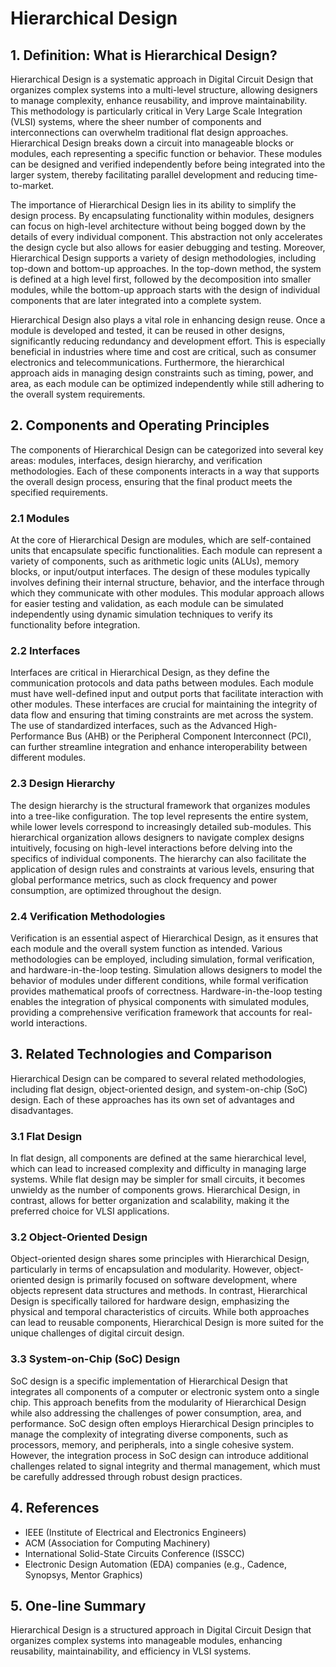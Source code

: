 # Hierarchical Design

## 1. Definition: What is **Hierarchical Design**?
Hierarchical Design is a systematic approach in Digital Circuit Design that organizes complex systems into a multi-level structure, allowing designers to manage complexity, enhance reusability, and improve maintainability. This methodology is particularly critical in Very Large Scale Integration (VLSI) systems, where the sheer number of components and interconnections can overwhelm traditional flat design approaches. Hierarchical Design breaks down a circuit into manageable blocks or modules, each representing a specific function or behavior. These modules can be designed and verified independently before being integrated into the larger system, thereby facilitating parallel development and reducing time-to-market.

The importance of Hierarchical Design lies in its ability to simplify the design process. By encapsulating functionality within modules, designers can focus on high-level architecture without being bogged down by the details of every individual component. This abstraction not only accelerates the design cycle but also allows for easier debugging and testing. Moreover, Hierarchical Design supports a variety of design methodologies, including top-down and bottom-up approaches. In the top-down method, the system is defined at a high level first, followed by the decomposition into smaller modules, while the bottom-up approach starts with the design of individual components that are later integrated into a complete system.

Hierarchical Design also plays a vital role in enhancing design reuse. Once a module is developed and tested, it can be reused in other designs, significantly reducing redundancy and development effort. This is especially beneficial in industries where time and cost are critical, such as consumer electronics and telecommunications. Furthermore, the hierarchical approach aids in managing design constraints such as timing, power, and area, as each module can be optimized independently while still adhering to the overall system requirements.

## 2. Components and Operating Principles
The components of Hierarchical Design can be categorized into several key areas: modules, interfaces, design hierarchy, and verification methodologies. Each of these components interacts in a way that supports the overall design process, ensuring that the final product meets the specified requirements.

### 2.1 Modules
At the core of Hierarchical Design are modules, which are self-contained units that encapsulate specific functionalities. Each module can represent a variety of components, such as arithmetic logic units (ALUs), memory blocks, or input/output interfaces. The design of these modules typically involves defining their internal structure, behavior, and the interface through which they communicate with other modules. This modular approach allows for easier testing and validation, as each module can be simulated independently using dynamic simulation techniques to verify its functionality before integration.

### 2.2 Interfaces
Interfaces are critical in Hierarchical Design, as they define the communication protocols and data paths between modules. Each module must have well-defined input and output ports that facilitate interaction with other modules. These interfaces are crucial for maintaining the integrity of data flow and ensuring that timing constraints are met across the system. The use of standardized interfaces, such as the Advanced High-Performance Bus (AHB) or the Peripheral Component Interconnect (PCI), can further streamline integration and enhance interoperability between different modules.

### 2.3 Design Hierarchy
The design hierarchy is the structural framework that organizes modules into a tree-like configuration. The top level represents the entire system, while lower levels correspond to increasingly detailed sub-modules. This hierarchical organization allows designers to navigate complex designs intuitively, focusing on high-level interactions before delving into the specifics of individual components. The hierarchy can also facilitate the application of design rules and constraints at various levels, ensuring that global performance metrics, such as clock frequency and power consumption, are optimized throughout the design.

### 2.4 Verification Methodologies
Verification is an essential aspect of Hierarchical Design, as it ensures that each module and the overall system function as intended. Various methodologies can be employed, including simulation, formal verification, and hardware-in-the-loop testing. Simulation allows designers to model the behavior of modules under different conditions, while formal verification provides mathematical proofs of correctness. Hardware-in-the-loop testing enables the integration of physical components with simulated modules, providing a comprehensive verification framework that accounts for real-world interactions.

## 3. Related Technologies and Comparison
Hierarchical Design can be compared to several related methodologies, including flat design, object-oriented design, and system-on-chip (SoC) design. Each of these approaches has its own set of advantages and disadvantages.

### 3.1 Flat Design
In flat design, all components are defined at the same hierarchical level, which can lead to increased complexity and difficulty in managing large systems. While flat design may be simpler for small circuits, it becomes unwieldy as the number of components grows. Hierarchical Design, in contrast, allows for better organization and scalability, making it the preferred choice for VLSI applications.

### 3.2 Object-Oriented Design
Object-oriented design shares some principles with Hierarchical Design, particularly in terms of encapsulation and modularity. However, object-oriented design is primarily focused on software development, where objects represent data structures and methods. In contrast, Hierarchical Design is specifically tailored for hardware design, emphasizing the physical and temporal characteristics of circuits. While both approaches can lead to reusable components, Hierarchical Design is more suited for the unique challenges of digital circuit design.

### 3.3 System-on-Chip (SoC) Design
SoC design is a specific implementation of Hierarchical Design that integrates all components of a computer or electronic system onto a single chip. This approach benefits from the modularity of Hierarchical Design while also addressing the challenges of power consumption, area, and performance. SoC design often employs Hierarchical Design principles to manage the complexity of integrating diverse components, such as processors, memory, and peripherals, into a single cohesive system. However, the integration process in SoC design can introduce additional challenges related to signal integrity and thermal management, which must be carefully addressed through robust design practices.

## 4. References
- IEEE (Institute of Electrical and Electronics Engineers)
- ACM (Association for Computing Machinery)
- International Solid-State Circuits Conference (ISSCC)
- Electronic Design Automation (EDA) companies (e.g., Cadence, Synopsys, Mentor Graphics)

## 5. One-line Summary
Hierarchical Design is a structured approach in Digital Circuit Design that organizes complex systems into manageable modules, enhancing reusability, maintainability, and efficiency in VLSI systems.